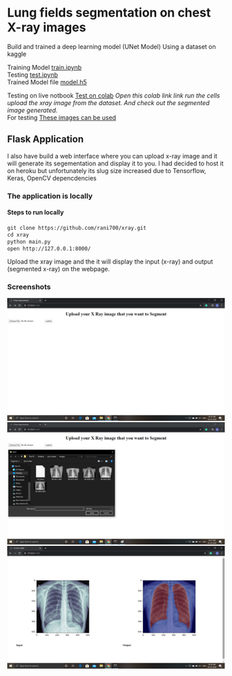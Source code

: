 # Lung fields segmentation on chest X-ray images
Build and trained a deep learning model (UNet Model) Using a dataset on kaggle  

Training Model [train.ipynb](https://github.com/rani700/xray/blob/master/train.ipynb)  
Testing [test.ipynb](https://github.com/rani700/xray/blob/master/test.ipynb)  
Trained Model file [model.h5](https://github.com/rani700/xray/blob/master/model.h5)  
  
Testing on live notbook [Test on colab](http://colab.research.google.com/github/rani700/xray/blob/master/test.ipynb) <i>Open this colab link link run the cells upload the xray image from the dataset. And check out the segmented image generated.</i>  
For testing [These images can be used](https://github.com/rani700/xray/tree/master/images)  
  
## Flask Application
I also have build a web interface where you can upload x-ray image and it will generate its 
segementation and display it to you.
I had decided to host it on heroku but unfortunately its slug size increased due to Tensorflow, Keras, OpenCV depencdencies  
  
### The application is locally  
#### Steps to run locally
```
git clone https://github.com/rani700/xray.git
cd xray
python main.py
open http://127.0.0.1:8000/
```

Upload the xray image and the it will display the input (x-ray) and output (segmented x-ray) on the webpage.  

  
### Screenshots
<img src="https://github.com/rani700/xray/blob/master/screenshots/UI1.png?raw=true" />
<img src="https://github.com/rani700/xray/blob/master/screenshots/UI2.png?raw=true" />
<img src="https://github.com/rani700/xray/blob/master/screenshots/UI3.png?raw=true" />

